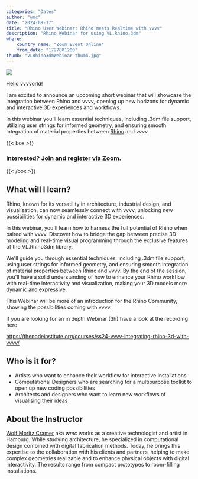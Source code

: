 ```yaml
---
categories: "Dates"
author: "wmc"
date: "2024-09-17"
title: "Rhino User Webinar: Rhino meets Realtime with vvvv"
description: "Rhino Webinar for using VL.Rhino.3dm"
where: 
    country_name: "Zoom Event Online"
    from_date: "1727881200"
thumb: "VLRhino3dmWebinar-thumb.jpg"
---
```


![](VLRhino3dmWebinar.jpg) 

Hello vvvvorld!

I am excited to announce an upcoming short webinar that will showcase the integration between Rhino and vvvv, opening up new horizons for dynamic and interactive 3D experiences and workflows.

In this webinar you'll learn essential techniques, including .3dm file support, utilizing user strings for informed geometry, and ensuring smooth integration of material properties between [Rhino](https://www.rhino3d.com) and vvvv.



{{< box >}}
### Interested? [Join and register via Zoom](https://us02web.zoom.us/meeting/register/tZEtdO6grjIrG9OR0HPBpVkbPN_KRkhB49pB).
{{< /box >}}


## What will I learn?

Rhino, known for its versatility in architecture, industrial design, and visualization, can now seamlessly connect with vvvv, unlocking new possibilities for dynamic and interactive 3D experiences.

In this webinar, you'll learn how to harness the full potential of Rhino when paired with vvvv. Discover how to bridge the gap between precise 3D modeling and real-time visual programming through the exclusive features of the VL.Rhino3dm library.

We'll guide you through essential techniques, including .3dm file support, using user strings for informed geometry, and ensuring smooth integration of material properties between Rhino and vvvv. By the end of the session, you'll have a solid understanding of how to enhance your Rhino workflow with real-time interactivity and visualization, making your 3D models more dynamic and expressive. 

This Webinar will be more of an introduction for the Rhino Community, showing the possibilities coming with vvvv.

If you are looking for an in depth Webinar (3h) have a look at the recording here:

https://thenodeinstitute.org/courses/ss24-vvvv-integrating-rhino-3d-with-vvvv/



## Who is it for?

- Artists who want to enhance their workflow for interactive installations
- Computational Designers who are searching for a multipurpose toolkit to open up new coding possibilities
- Architects and designers who want to learn new workflows of visualising their ideas

## About the Instructor

[Wolf Moritz Cramer](https://wolfmoritzcramer.de/) aka *wmc* works as a creative technologist and artist in Hamburg. While studying architecture, he specialized in computational design combined with digital fabrication methods. Today, he brings this expertise to the collaboration with his clients and partners, helping to make complex geometries realizable and to enhance physical objects with digital interactivity. The results range from compact prototypes to room-filling installations.



